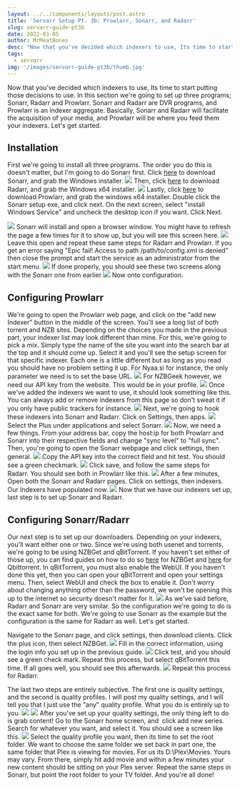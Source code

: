 ```yaml
---
layout: ../../components/layouts/post.astro
title: 'Servarr Setup Pt. 3b: Prowlarr, Sonarr, and Radarr'
slug: servarr-guide-pt3b
date: 2022-03-05
author: MrMeatBones
desc: "Now that you've decided which indexers to use, Its time to start putting those decisions to use. In this section we're going to set up three programs; Sonarr, Radarr and Prowlarr."
tags:
  - servarr
img: '/images/servarr-guide-pt3b/thumb.jpg'
---
```


Now that you've decided which indexers to use, Its time to start putting those decisions to use. In this section we're going to set up three programs; Sonarr, Radarr and Prowlarr. Sonarr and Radarr are DVR programs, and Prowlarr is an indexer aggregate. Basically, Sonarr and Radarr will facilitate the acquisition of your media, and Prowlarr will be where you feed them your indexers. Let's get started.

## Installation

First we're going to install all three programs. The order you do this is doesn't matter, but I'm going to do Sonarr first. Click [here](https://sonarr.tv/#download) to download Sonarr, and grab the Windows installer.
![](/images/servarr-guide-pt3b/image-29.png)
Then, click [here](https://radarr.video/#download) to download Radarr, and grab the Windows x64 installer.
![](/images/servarr-guide-pt3b/image-30.png)
Lastly, click [here](https://wiki.servarr.com/prowlarr/installation) to download Prowlarr, and grab the windows x64 installer.
Double click the Sonarr setup exe, and click next. On the next screen, select "install Windows Service" and uncheck the desktop icon if you want. Click Next.

![](/images/servarr-guide-pt3b/image-31.png)
Sonarr will install and open a browser window. You might have to refresh the page a few times for it to show up, but you will see this screen here.
![](/images/servarr-guide-pt3b/image-32.png)
Leave this open and repeat these same steps for Radarr and Prowlarr. If you get an error saying "Epic fail! Access to path /path/to/config.xml is denied" then close the prompt and start the service as an administrator from the start menu.
![](/images/servarr-guide-pt3b/image-33.png)
If done properly, you should see these two screens along with the Sonarr one from earlier
![](/images/servarr-guide-pt3b/image-34.png)
Now onto configuration.

## Configuring Prowlarr

We're going to open the Prowlarr web page, and click on the "add new Indexer" button in the middle of the screen. You'll see a long list of both torrent and NZB sites. Depending on the choices you made in the previous part, your indexer list may look different than mine. For this, we're going to pick a mix. Simply type the name of the site you want into the search bar at the top and it should come up. Select it and you'll see the setup screen for that specific indexer. Each one is a little different but as long as you read you should have no problem setting it up. For Nyaa.si for instance, the only parameter we need is to set the base URL.
![](/images/servarr-guide-pt3b/image-35.png)
For NZBGeek however, we need our API key from the website. This would be in your profile.
![](/images/servarr-guide-pt3b/image-36.png)
Once we've added the indexers we want to use, it should look something like this. You can always add or remove indexers from this page so don't sweat it if you only have public trackers for instance.
![](/images/servarr-guide-pt3b/image-37.png)
Next, we're going to hook these indexers into Sonarr and Radarr. Click on Settings, then apps.
![](/images/servarr-guide-pt3b/image-38.png)
Select the Plus under applications and select Sonarr.
![](/images/servarr-guide-pt3b/image-39.png)
Now, we need a few things. From your address bar, copy the host:ip for both Prowlarr and Sonarr into their respective fields and change "sync level" to "full sync". Then, you're going to open the Sonarr webpage and click settings, then general.
![](/images/servarr-guide-pt3b/image-41.png)
Copy the API key into the correct field and hit test. You should see a green checkmark.
![](/images/servarr-guide-pt3b/image-42.png)
Click save, and follow the same steps for Radarr. You should see both in Prowlarr like this.
![](/images/servarr-guide-pt3b/image-43.png)
After a few minutes, Open both the Sonarr and Radarr pages. Click on settings, then indexers. Our Indexers have populated now.
![](/images/servarr-guide-pt3b/image-44.png)
Now that we have our indexers set up, last step is to set up Sonarr and Radarr.

## Configuring Sonarr/Radarr

Our next step is to set up our downloaders. Depending on your indexers, you'll want either one or two. Since we're using both usenet and torrents, we're going to be using NZBGet and qBitTorrent. If you haven't set either of those up, you can find guides on how to do so [here](/posts/usenet-on-windows/) for NZBGet and [here](/posts/qbittorrent-guide/) for Qbittorrent. In qBitTorrent, you must also enable the WebUI. If you haven't done this yet, then you can open your qBitTorrent and open your settings menu. Then, select WebUI and check the box to enable it. Don't worry about changing anything other than the password, we won't be opening this up to the internet so security doesn't matter for it.
![](/images/servarr-guide-pt3b/image-47.png)
As we've said before, Radarr and Sonarr are very similar. So the configuration we're going to do is the exact same for both. We're going to use Sonarr as the example but the configuration is the same for Radarr as well. Let's get started.

Navigate to the Sonarr page, and click settings, then download clients. Click the plus icon, then select NZBGet.
![](/images/servarr-guide-pt3b/image-45.png)
Fill in the correct information, using the login info you set up in the previous guide.
![](/images/servarr-guide-pt3b/image-46.png)
Click test, and you should see a green check mark. Repeat this process, but select qBitTorrent this time. If all goes well, you should see this afterwards.
![](/images/servarr-guide-pt3b/image-48.png)
Repeat this process for Radarr.

The last two steps are entirely subjective. The first one is quality settings, and the second is quality profiles. I will post my quality settings, and I will tell you that I just use the "any" quality profile. What you do is entirely up to you.
![](/images/servarr-guide-pt3b/image-49.png)
![](/images/servarr-guide-pt3b/image-50.png)
After you've set up your quality settings, the only thing left to do is grab content! Go to the Sonarr home screen, and  click add new series. Search for whatever you want, and select it. You should see a screen like this.
![](/images/servarr-guide-pt3b/image-51.png)
Select the quality profile you want, then its time to set the root folder. We want to choose the same folder we set back in part one, the same folder that Plex is viewing for movies. For us its D:\Plex\Movies. Yours may vary. From there, simply hit add movie and within a few minutes your new content should be sitting on your Plex server. Repeat the same steps in Sonarr, but point the root folder to your TV folder. And you're all done!
